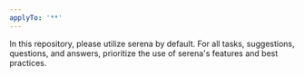 ```yaml
---
applyTo: '**'
---
```


In this repository, please utilize serena by default.
For all tasks, suggestions, questions, and answers, prioritize the use of serena's features and best practices.
